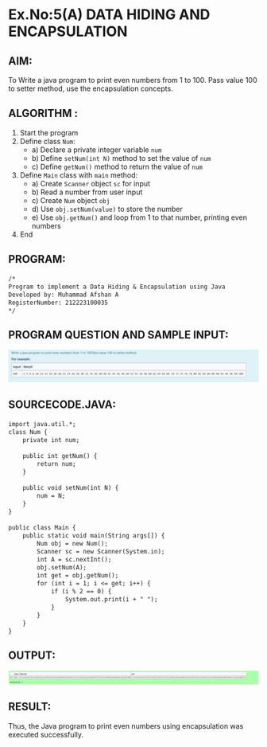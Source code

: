 # Ex.No:5(A)  DATA HIDING AND ENCAPSULATION

## AIM:

To Write a java program to print even numbers from 1 to 100. Pass value 100 to setter method, use the encapsulation concepts.

## ALGORITHM :

1. Start the program
2. Define class `Num`:
   - a) Declare a private integer variable `num`
   - b) Define `setNum(int N)` method to set the value of `num`
   - c) Define `getNum()` method to return the value of `num`
3. Define `Main` class with `main` method:
   - a) Create `Scanner` object `sc` for input
   - b) Read a number from user input
   - c) Create `Num` object `obj`
   - d) Use `obj.setNum(value)` to store the number
   - e) Use `obj.getNum()` and loop from 1 to that number, printing even numbers
4. End

## PROGRAM:

```
/*
Program to implement a Data Hiding & Encapsulation using Java
Developed by: Muhammad Afshan A
RegisterNumber: 212223100035
*/
```

## PROGRAM QUESTION AND SAMPLE INPUT:
![alt text](image.png)

## SOURCECODE.JAVA:

```
import java.util.*;
class Num {
    private int num;

    public int getNum() {
        return num;
    }

    public void setNum(int N) {
        num = N;
    }
}

public class Main {
    public static void main(String args[]) {
        Num obj = new Num();
        Scanner sc = new Scanner(System.in);
        int A = sc.nextInt();
        obj.setNum(A);
        int get = obj.getNum();
        for (int i = 1; i <= get; i++) {
            if (i % 2 == 0) {
                System.out.print(i + " ");
            }
        }
    }
}
```

## OUTPUT:
![alt text](image-1.png)

## RESULT:

Thus, the Java program to print even numbers using encapsulation was executed successfully.
